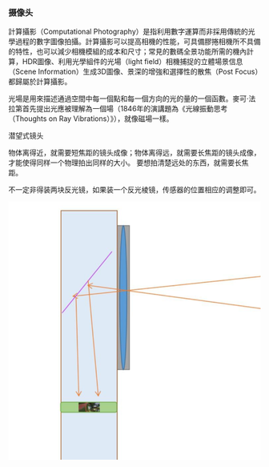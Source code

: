### 摄像头

計算攝影（Computational Photography）是指利用數字運算而非採用傳統的光學過程的數字圖像拍攝。計算攝影可以提高相機的性能，可具備膠捲相機所不具備的特性，也可以減少相機模組的成本和尺寸；常見的數碼全景功能所需的機內計算，HDR圖像、利用光學組件的光場（light field）相機捕捉的立體場景信息（Scene Information）生成3D圖像、景深的增強和選擇性的散焦（Post Focus）都歸屬於計算攝影。

光場是用來描述通過空間中每一個點和每一個方向的光的量的一個函數。麥可·法拉第首先提出光應被理解為一個場（1846年的演講題為《光線振動思考（Thoughts on Ray Vibrations）》），就像磁場一樣。

潜望式镜头

物体离得近，就需要短焦距的镜头成像；物体离得远，就需要长焦距的镜头成像，才能使得同样一个物理拍出同样的大小。
要想拍清楚远处的东西，就需要长焦距。

不一定非得装两块反光镜，如果装一个反光棱镜，传感器的位置相应的调整即可。

![Alt text](/assets/images/phone/image.png)